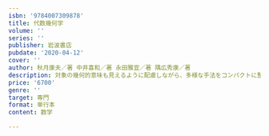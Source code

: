 ```yaml
---
isbn: '9784007309878'
title: 代数幾何学
volume: ''
series: ''
publisher: 岩波書店
pubdate: '2020-04-12'
cover: ''
author: 秋月康夫／著 中井喜和／著 永田雅宜／著 隅広秀康／著
description: 対象の幾何的意味も見えるように配慮しながら、多様な手法をコンパクトに整理。初めて学ぶ際に有益な入門書。
price: '6700'
genre: ''
target: 専門
format: 単行本
content: 数学

---
```


